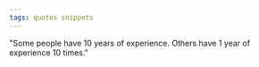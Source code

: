 ```yaml
---
tags: quotes snippets
---
```


"Some people have 10 years of experience. Others have 1 year of experience 10 times."
